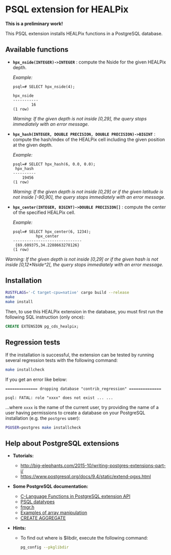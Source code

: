 
# PSQL extension for HEALPix

**This is a preliminary work!**

This PSQL extension installs HEALPix functions in a PostgreSQL database.

## Available functions


* **`hpx_nside(INTEGER)->INTEGER`** :
  compute the Nside for the given HEALPix depth.
  
  _Example:_
  
  ```
  psql=# SELECT hpx_nside(4);
  
  hpx_nside
  -----------
          16
  (1 row)
  ```
  
  _Warning: If the given depth is not inside [0,29], the query stops immediately
   with an error message._
  
* **`hpx_hash(INTEGER, DOUBLE PRECISION, DOUBLE PRECISION)->BIGINT`** :
  compute the hash/index of the HEALPix cell including the given position at the
  given depth.
  
  _Example:_
  
  ```
  psql=# SELECT hpx_hash(6, 0.0, 0.0);
   hpx_hash
  ----------
      19456
  (1 row)
  ```
  
  _Warning: If the given depth is not inside [0,29] or if the given latitude is
   not inside [-90,90], the query stops immediately with an error message._

* **`hpx_center(INTEGER, BIGINT)->DOUBLE PRECISION[]`** :
  compute the center of the specified HEALPix cell.
  
  _Example:_
  
  ```
  psql=# SELECT hpx_center(6, 1234);
            hpx_center          
  ------------------------------
   {69.609375,34.2288663278126}
  (1 row)
  ```
  
 _Warning: If the given depth is not inside [0,29] or if the given hash is not
  inside [0,12*Nside^2[, the query stops immediately with an error message._

 
## Installation

```bash
RUSTFLAGS='-C target-cpu=native' cargo build --release
make
make install
```

Then, to use this HEALPix extension in the database, you must first run the
following SQL instruction (only once):

```sql
CREATE EXTENSION pg_cds_healpix;
```


## Regression tests

If the installation is successful, the extension can be tested by running
several regression tests with the following command:

```bash
make installcheck
```

If you get an error like below:

```
============== dropping database "contrib_regression" ==============

psql: FATAL: role "xxxx" does not exist ... ...
```

...where `xxxx` is the name of the current user, try providing the name of a
user having permissions to create a database on your PostgreSQL installation
(e.g. the `postgres` user):

```bash
PGUSER=postgres make installcheck
```


## Help about PostgreSQL extensions

* **Tutorials:**
  - <http://big-elephants.com/2015-10/writing-postgres-extensions-part-i/>
  - <https://www.postgresql.org/docs/9.4/static/extend-pgxs.html>

* **Some PostgreSQL documentation:**
  - [C-Language Functions in PostgreSQL extension API](https://www.postgresql.org/docs/current/xfunc-c.html)
  - [PSQL datatypes](https://docs.postgresql.fr/10/xfunc-c.html)
  - [fmgr.h](https://doxygen.postgresql.org/fmgr_8h.html)
  - [Examples of array manipulation](https://github.com/pjungwir/aggs_for_arrays)
  - [CREATE AGGREGATE](https://www.postgresql.org/docs/current/sql-createaggregate.html)

* **Hints:**
  - To find out where is $libdir, execute the following command:
    ```bash
    pg_config --pkglibdir
    ```
